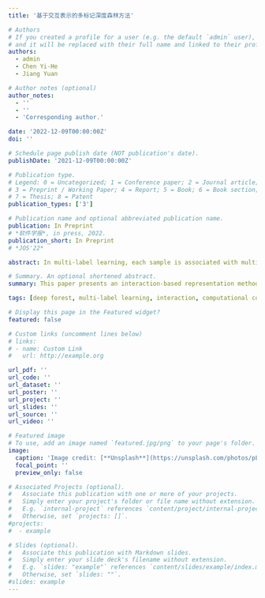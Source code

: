 ```yaml
---
title: '基于交互表示的多标记深度森林方法'

# Authors
# If you created a profile for a user (e.g. the default `admin` user), write the username (folder name) here
# and it will be replaced with their full name and linked to their profile.
authors:
  - admin
  - Chen Yi-He
  - Jiang Yuan

# Author notes (optional)
author_notes:
  - ''
  - ''
  - 'Corresponding author.'

date: '2022-12-09T00:00:00Z'
doi: ''

# Schedule page publish date (NOT publication's date).
publishDate: '2021-12-09T00:00:00Z'

# Publication type.
# Legend: 0 = Uncategorized; 1 = Conference paper; 2 = Journal article;
# 3 = Preprint / Working Paper; 4 = Report; 5 = Book; 6 = Book section;
# 7 = Thesis; 8 = Patent
publication_types: ['3']

# Publication name and optional abbreviated publication name.
publication: In Preprint
# *软件学报*, in press, 2022.
publication_short: In Preprint
# *JOS'22*

abstract: In multi-label learning, each sample is associated with multiple labels. The key task is how to use the correlation between labels when building the model. Multi-Label Deep Forest (MLDF) algorithm attempts to mine the correlation between labels by using layer-by-layer representation learning under the framework of deep ensemble learning. MLDF uses the obtained label probability representation to improve the prediction accuracy. However, on the one hand, the label probability representation is highly correlated with the label information, which will lead to its low diversity. As the depth of the deep forest increases, the performance will decline. On the other hand, the calculation of label probability requires us to store all layers of forest structure and use them one by one in the test stage, which will cause unbearable computational and storage overhead. To solve these problems, this paper proposes interaction representation based Multi-Label Deep Forest (iMLDF). iMLDF mines the structural information in the feature space from the decision path of the forest model, extracts the feature interaction in the decision tree path by using the random interaction trees, and obtains two interaction representations of feature confidence score and label probability distribution respectively. On the one hand, iMLDF makes full use of the feature structure information in the forest model to enrich the relevant information between labels. On the other hand, it calculates all the representations through interaction expressions, so that the algorithm does not need to store all the forest structures, which greatly improves the computational efficiency. The experimental results show that iMLDF achieves better prediction performance, and the computational efficiency is improved by an order of magnitude compared with MLDF for larger-scale datasets.

# Summary. An optional shortened abstract.
summary: This paper presents an interaction-based representation method for multi-label deep forests.

tags: [deep forest, multi-label learning, interaction, computational complexity, label correlation]

# Display this page in the Featured widget?
featured: false

# Custom links (uncomment lines below)
# links:
# - name: Custom Link
#   url: http://example.org

url_pdf: ''
url_code: ''
url_dataset: ''
url_poster: ''
url_project: ''
url_slides: ''
url_source: ''
url_video: ''

# Featured image
# To use, add an image named `featured.jpg/png` to your page's folder.
image:
  caption: 'Image credit: [**Unsplash**](https://unsplash.com/photos/pLCdAaMFLTE)'
  focal_point: ''
  preview_only: false

# Associated Projects (optional).
#   Associate this publication with one or more of your projects.
#   Simply enter your project's folder or file name without extension.
#   E.g. `internal-project` references `content/project/internal-project/index.md`.
#   Otherwise, set `projects: []`.
#projects:
#  - example

# Slides (optional).
#   Associate this publication with Markdown slides.
#   Simply enter your slide deck's filename without extension.
#   E.g. `slides: "example"` references `content/slides/example/index.md`.
#   Otherwise, set `slides: ""`.
#slides: example
---
```


<!-- {{% callout note %}}
Click the _Cite_ button above to demo the feature to enable visitors to import publication metadata into their reference management software.
{{% /callout %}}

{{% callout note %}}
Create your slides in Markdown - click the _Slides_ button to check out the example.
{{% /callout %}}

Supplementary notes can be added here, including [code, math, and images](https://wowchemy.com/docs/writing-markdown-latex/). -->
